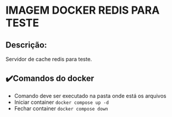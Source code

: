 # IMAGEM DOCKER REDIS PARA TESTE
## Descrição:
Servidor de cache redis para teste.

## ✔️Comandos do docker
- Comando deve ser executado na pasta onde está os arquivos
- Iniciar container `docker compose up -d`
- Fechar container `docker compose down`
